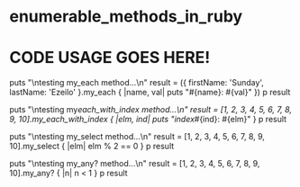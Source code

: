 # enumerable_methods_in_ruby

# CODE USAGE GOES HERE!

puts "\ntesting my_each method...\n"
result = ({ firstName: 'Sunday', lastName: 'Ezeilo' }.my_each { |name, val| puts "#{name}: #{val}" })
p result

puts "\ntesting my*each_with_index method...\n"
result = [1, 2, 3, 4, 5, 6, 7, 8, 9, 10].my_each_with_index { |elm, ind| puts "index*#{ind}: #{elm}" }
p result

puts "\ntesting my_select method...\n"
result = [1, 2, 3, 4, 5, 6, 7, 8, 9, 10].my_select { |elm| elm % 2 == 0 }
p result

puts "\ntesting my_any? method...\n"
result = [1, 2, 3, 4, 5, 6, 7, 8, 9, 10].my_any? { |n| n < 1 }
p result
